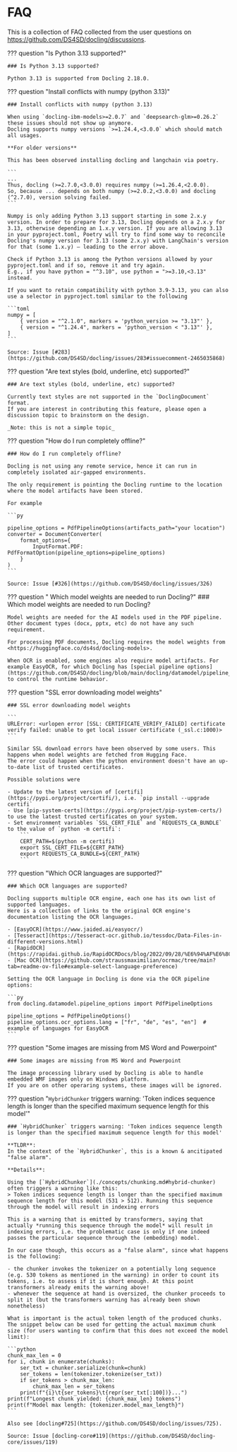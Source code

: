 # FAQ

This is a collection of FAQ collected from the user questions on <https://github.com/DS4SD/docling/discussions>.


??? question "Is Python 3.13 supported?"

    ### Is Python 3.13 supported?

    Python 3.13 is supported from Docling 2.18.0.


??? question "Install conflicts with numpy (python 3.13)"

    ### Install conflicts with numpy (python 3.13)

    When using `docling-ibm-models>=2.0.7` and `deepsearch-glm>=0.26.2` these issues should not show up anymore.
    Docling supports numpy versions `>=1.24.4,<3.0.0` which should match all usages.

    **For older versions**

    This has been observed installing docling and langchain via poetry.

    ```
    ...
    Thus, docling (>=2.7.0,<3.0.0) requires numpy (>=1.26.4,<2.0.0).
    So, because ... depends on both numpy (>=2.0.2,<3.0.0) and docling (^2.7.0), version solving failed.
    ```

    Numpy is only adding Python 3.13 support starting in some 2.x.y version. In order to prepare for 3.13, Docling depends on a 2.x.y for 3.13, otherwise depending an 1.x.y version. If you are allowing 3.13 in your pyproject.toml, Poetry will try to find some way to reconcile Docling's numpy version for 3.13 (some 2.x.y) with LangChain's version for that (some 1.x.y) — leading to the error above.

    Check if Python 3.13 is among the Python versions allowed by your pyproject.toml and if so, remove it and try again.
    E.g., if you have python = "^3.10", use python = ">=3.10,<3.13" instead.

    If you want to retain compatibility with python 3.9-3.13, you can also use a selector in pyproject.toml similar to the following

    ```toml
    numpy = [
        { version = "^2.1.0", markers = 'python_version >= "3.13"' },
        { version = "^1.24.4", markers = 'python_version < "3.13"' },
    ]
    ```

    Source: Issue [#283](https://github.com/DS4SD/docling/issues/283#issuecomment-2465035868)


??? question "Are text styles (bold, underline, etc) supported?"

    ### Are text styles (bold, underline, etc) supported?

    Currently text styles are not supported in the `DoclingDocument` format.
    If you are interest in contributing this feature, please open a discussion topic to brainstorm on the design.

    _Note: this is not a simple topic_


??? question "How do I run completely offline?"

    ### How do I run completely offline?

    Docling is not using any remote service, hence it can run in completely isolated air-gapped environments.

    The only requirement is pointing the Docling runtime to the location where the model artifacts have been stored.

    For example

    ```py

    pipeline_options = PdfPipelineOptions(artifacts_path="your location")
    converter = DocumentConverter(
        format_options={
            InputFormat.PDF: PdfFormatOption(pipeline_options=pipeline_options)
        }
    )
    ```

    Source: Issue [#326](https://github.com/DS4SD/docling/issues/326)


??? question " Which model weights are needed to run Docling?"
    ### Which model weights are needed to run Docling?

    Model weights are needed for the AI models used in the PDF pipeline. Other document types (docx, pptx, etc) do not have any such requirement.

    For processing PDF documents, Docling requires the model weights from <https://huggingface.co/ds4sd/docling-models>.

    When OCR is enabled, some engines also require model artifacts. For example EasyOCR, for which Docling has [special pipeline options](https://github.com/DS4SD/docling/blob/main/docling/datamodel/pipeline_options.py#L68) to control the runtime behavior.


??? question "SSL error downloading model weights"

    ### SSL error downloading model weights

    ```
    URLError: <urlopen error [SSL: CERTIFICATE_VERIFY_FAILED] certificate verify failed: unable to get local issuer certificate (_ssl.c:1000)>
    ```

    Similar SSL download errors have been observed by some users. This happens when model weights are fetched from Hugging Face.
    The error could happen when the python environment doesn't have an up-to-date list of trusted certificates.

    Possible solutions were

    - Update to the latest version of [certifi](https://pypi.org/project/certifi/), i.e. `pip install --upgrade certifi`
    - Use [pip-system-certs](https://pypi.org/project/pip-system-certs/) to use the latest trusted certificates on your system.
    - Set environment variables `SSL_CERT_FILE` and `REQUESTS_CA_BUNDLE` to the value of `python -m certifi`:
        ```
        CERT_PATH=$(python -m certifi)
        export SSL_CERT_FILE=${CERT_PATH}
        export REQUESTS_CA_BUNDLE=${CERT_PATH}
        ```


??? question "Which OCR languages are supported?"

    ### Which OCR languages are supported?

    Docling supports multiple OCR engine, each one has its own list of supported languages.
    Here is a collection of links to the original OCR engine's documentation listing the OCR languages.

    - [EasyOCR](https://www.jaided.ai/easyocr/)
    - [Tesseract](https://tesseract-ocr.github.io/tessdoc/Data-Files-in-different-versions.html)
    - [RapidOCR](https://rapidai.github.io/RapidOCRDocs/blog/2022/09/28/%E6%94%AF%E6%8C%81%E8%AF%86%E5%88%AB%E8%AF%AD%E8%A8%80/)
    - [Mac OCR](https://github.com/straussmaximilian/ocrmac/tree/main?tab=readme-ov-file#example-select-language-preference)

    Setting the OCR language in Docling is done via the OCR pipeline options:

    ```py
    from docling.datamodel.pipeline_options import PdfPipelineOptions

    pipeline_options = PdfPipelineOptions()
    pipeline_options.ocr_options.lang = ["fr", "de", "es", "en"]  # example of languages for EasyOCR
    ```


??? question "Some images are missing from MS Word and Powerpoint"

    ### Some images are missing from MS Word and Powerpoint

    The image processing library used by Docling is able to handle embedded WMF images only on Windows platform.
    If you are on other operaring systems, these images will be ignored.


??? question "`HybridChunker` triggers warning: 'Token indices sequence length is longer than the specified maximum sequence length for this model'"

    ### `HybridChunker` triggers warning: 'Token indices sequence length is longer than the specified maximum sequence length for this model'

    **TLDR**:
    In the context of the `HybridChunker`, this is a known & ancitipated "false alarm".

    **Details**:

    Using the [`HybridChunker`](./concepts/chunking.md#hybrid-chunker) often triggers a warning like this:
    > Token indices sequence length is longer than the specified maximum sequence length for this model (531 > 512). Running this sequence through the model will result in indexing errors

    This is a warning that is emitted by transformers, saying that actually *running this sequence through the model* will result in indexing errors, i.e. the problematic case is only if one indeed passes the particular sequence through the (embedding) model.

    In our case though, this occurs as a "false alarm", since what happens is the following:

    - the chunker invokes the tokenizer on a potentially long sequence (e.g. 530 tokens as mentioned in the warning) in order to count its tokens, i.e. to assess if it is short enough. At this point transformers already emits the warning above!
    - whenever the sequence at hand is oversized, the chunker proceeds to split it (but the transformers warning has already been shown nonetheless)

    What is important is the actual token length of the produced chunks.
    The snippet below can be used for getting the actual maximum chunk size (for users wanting to confirm that this does not exceed the model limit):

    ```python
    chunk_max_len = 0
    for i, chunk in enumerate(chunks):
        ser_txt = chunker.serialize(chunk=chunk)
        ser_tokens = len(tokenizer.tokenize(ser_txt))
        if ser_tokens > chunk_max_len:
            chunk_max_len = ser_tokens
        print(f"{i}\t{ser_tokens}\t{repr(ser_txt[:100])}...")
    print(f"Longest chunk yielded: {chunk_max_len} tokens")
    print(f"Model max length: {tokenizer.model_max_length}")
    ```

    Also see [docling#725](https://github.com/DS4SD/docling/issues/725).

    Source: Issue [docling-core#119](https://github.com/DS4SD/docling-core/issues/119)
